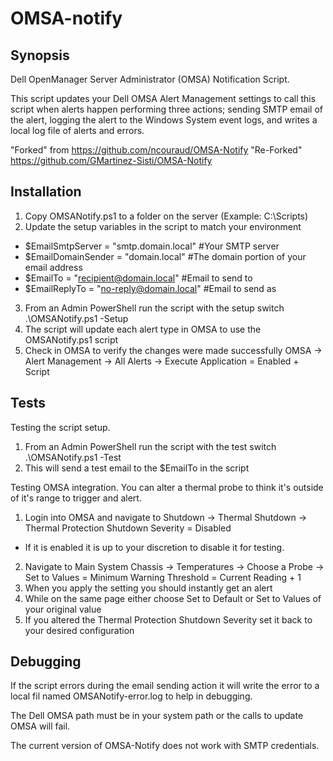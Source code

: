 ﻿# OMSA-notify

## Synopsis

Dell OpenManager Server Administrator (OMSA) Notification Script.

This script updates your Dell OMSA Alert Management settings to call this script when alerts happen performing three actions; sending SMTP email of the alert, logging the alert to the Windows System event logs, and writes a local log file of alerts and errors.

"Forked" from https://github.com/ncouraud/OMSA-Notify
"Re-Forked" https://github.com/GMartinez-Sisti/OMSA-Notify


## Installation

1. Copy OMSANotify.ps1 to a folder on the server (Example: C:\Scripts)
2. Update the setup variables in the script to match your environment
* $EmailSmtpServer    = "smtp.domain.local"       #Your SMTP server
* $EmailDomainSender  = "domain.local"            #The domain portion of your email address
* $EmailTo            = "recipient@domain.local"  #Email to send to
* $EmailReplyTo       = "no-reply@domain.local"   #Email to send as
3. From an Admin PowerShell run the script with the setup switch .\OMSANotify.ps1 -Setup
4. The script will update each alert type in OMSA to use the OMSANotify.ps1 script
5. Check in OMSA to verify the changes were made successfully OMSA -> Alert Management -> All Alerts -> Execute Application = Enabled + Script

## Tests

Testing the script setup.

1. From an Admin PowerShell run the script with the test switch .\OMSANotify.ps1 -Test
2. This will send a test email to the $EmailTo in the script

Testing OMSA integration.  You can alter a thermal probe to think it's outside of it's range to trigger and alert.

1. Login into OMSA and navigate to Shutdown -> Thermal Shutdown -> Thermal Protection Shutdown Severity = Disabled
* If it is enabled it is up to your discretion to disable it for testing.
2. Navigate to Main System Chassis -> Temperatures -> Choose a Probe -> Set to Values = Minimum Warning Threshold = Current Reading + 1
3. When you apply the setting you should instantly get an alert
4. While on the same page either choose Set to Default or Set to Values of your original value
5. If you altered the Thermal Protection Shutdown Severity set it back to your desired configuration

## Debugging

If the script errors during the email sending action it will write the error to a local fil named OMSANotify-error.log to help in debugging.

The Dell OMSA path must be in your system path or the calls to update OMSA will fail.

The current version of OMSA-Notify does not work with SMTP credentials.